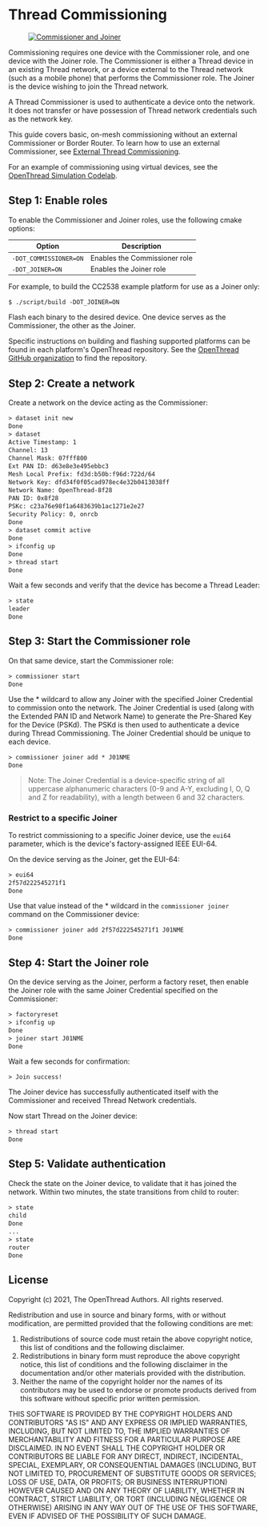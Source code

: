 # Thread Commissioning

<figure class="attempt-right">
<a href="../../guides/images/ot-primer-joiner_2x.png"><img src="../../guides/images/ot-primer-joiner.png" srcset="../../guides/images/ot-primer-joiner.png 1x, ../../guides/images/ot-primer-joiner_2x.png 2x" border="0" alt="Commissioner and Joiner" /></a>
</figure>

Commissioning requires one device with the Commissioner role, and one device
with the Joiner role. The Commissioner is either a Thread device in an
existing Thread network, or a device external to the Thread network (such as a
mobile phone) that performs the Commissioner role. The Joiner is the device
wishing to join the Thread network.

A Thread Commissioner is used to authenticate a device onto the network. It does
not transfer or have possession of Thread network credentials such as the network
key.

This guide covers basic, on-mesh commissioning without an external Commissioner
or Border Router. To learn how to use an external Commissioner, see [External
Thread Commissioning](https://openthread.io/guides/border-router/external-commissioning).

For an example of commissioning using virtual devices, see the
[OpenThread Simulation Codelab](https://openthread.io/codelabs/openthread-simulation/#3).

## Step 1: Enable roles

To enable the Commissioner and Joiner roles, use the following cmake options:

Option | Description
---- | ----
`-DOT_COMMISSIONER=ON` | Enables the Commissioner role
`-DOT_JOINER=ON` | Enables the Joiner role

For example, to build the CC2538 example platform for use as a Joiner only:

```
$ ./script/build -DOT_JOINER=ON
```

Flash each binary to the desired device. One device serves as the Commissioner,
the other as the Joiner.

Specific instructions on building and flashing supported platforms can be found
in each platform's OpenThread repository. See the [OpenThread GitHub organization](https://github.com/openthread) to find the repository.

## Step 2: Create a network

Create a network on the device acting as the Commissioner:

```
> dataset init new
Done
> dataset
Active Timestamp: 1
Channel: 13
Channel Mask: 07fff800
Ext PAN ID: d63e8e3e495ebbc3
Mesh Local Prefix: fd3d:b50b:f96d:722d/64
Network Key: dfd34f0f05cad978ec4e32b0413038ff
Network Name: OpenThread-8f28
PAN ID: 0x8f28
PSKc: c23a76e98f1a6483639b1ac1271e2e27
Security Policy: 0, onrcb
Done
> dataset commit active
Done
> ifconfig up
Done
> thread start
Done
```

Wait a few seconds and verify that the device has become a Thread Leader:

```
> state
leader
Done
```

## Step 3: Start the Commissioner role

On that same device, start the Commissioner role:

```
> commissioner start
Done
```

Use the * wildcard to allow any Joiner with the specified Joiner Credential to
commission onto the network. The Joiner Credential is used (along with the
Extended PAN ID and Network Name) to generate the Pre-Shared Key for the Device
(PSKd). The PSKd is then used to authenticate a device during Thread
Commissioning. The Joiner Credential should be unique to each device.

```
> commissioner joiner add * J01NME
Done
```

> Note: The Joiner Credential is a device-specific string of all uppercase alphanumeric characters (0-9 and A-Y, excluding I, O, Q and Z for readability), with a length between 6 and 32 characters.

### Restrict to a specific Joiner

To restrict commissioning to a specific Joiner device, use the `eui64`
parameter, which is the device's factory-assigned IEEE EUI-64.

On the device serving as the Joiner, get the EUI-64:

```
> eui64
2f57d222545271f1
Done
```

Use that value instead of the * wildcard in the `commissioner joiner` command on
the Commissioner device:

```
> commissioner joiner add 2f57d222545271f1 J01NME
Done
```

## Step 4: Start the Joiner role

On the device serving as the Joiner, perform a factory reset, then enable the
Joiner role with the same Joiner Credential specified on the Commissioner:

```
> factoryreset
> ifconfig up
Done
> joiner start J01NME
Done
```

Wait a few seconds for confirmation:

```
> Join success!
```

The Joiner device has successfully authenticated itself with the Commissioner
and received Thread Network credentials.

Now start Thread on the Joiner device:

```
> thread start
Done
```

## Step 5: Validate authentication

Check the state on the Joiner device, to validate that it has joined the
network. Within two minutes, the state transitions from child to router:

```
> state
child
Done
...
> state
router
Done
```

## License

Copyright (c) 2021, The OpenThread Authors.
All rights reserved.

Redistribution and use in source and binary forms, with or without
modification, are permitted provided that the following conditions are met:
1. Redistributions of source code must retain the above copyright
   notice, this list of conditions and the following disclaimer.
2. Redistributions in binary form must reproduce the above copyright
   notice, this list of conditions and the following disclaimer in the
   documentation and/or other materials provided with the distribution.
3. Neither the name of the copyright holder nor the
   names of its contributors may be used to endorse or promote products
   derived from this software without specific prior written permission.

THIS SOFTWARE IS PROVIDED BY THE COPYRIGHT HOLDERS AND CONTRIBUTORS "AS IS"
AND ANY EXPRESS OR IMPLIED WARRANTIES, INCLUDING, BUT NOT LIMITED TO, THE
IMPLIED WARRANTIES OF MERCHANTABILITY AND FITNESS FOR A PARTICULAR PURPOSE
ARE DISCLAIMED. IN NO EVENT SHALL THE COPYRIGHT HOLDER OR CONTRIBUTORS BE
LIABLE FOR ANY DIRECT, INDIRECT, INCIDENTAL, SPECIAL, EXEMPLARY, OR
CONSEQUENTIAL DAMAGES (INCLUDING, BUT NOT LIMITED TO, PROCUREMENT OF
SUBSTITUTE GOODS OR SERVICES; LOSS OF USE, DATA, OR PROFITS; OR BUSINESS
INTERRUPTION) HOWEVER CAUSED AND ON ANY THEORY OF LIABILITY, WHETHER IN
CONTRACT, STRICT LIABILITY, OR TORT (INCLUDING NEGLIGENCE OR OTHERWISE)
ARISING IN ANY WAY OUT OF THE USE OF THIS SOFTWARE, EVEN IF ADVISED OF THE
POSSIBILITY OF SUCH DAMAGE.

